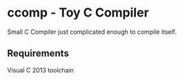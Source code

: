 # ccomp - Toy C Compiler

Small C Compiler just complicated enough to compile itself.

## Requirements
   Visual C 2013 toolchain
   
  
